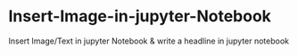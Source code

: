 # Insert-Image-in-jupyter-Notebook
Insert Image/Text in jupyter Notebook &amp; write a headline in jupyter notebook
